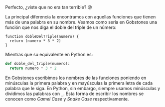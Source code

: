 Perfecto, ¿viste que no era tan terrible? :stuck_out_tongue_winking_eye:

La principal diferencia la encontramos con aquellas funciones que tienen más de una palabra en su nombre. Veamos como sería en Gobstones una función que nos diga el doble del triple de un número:

```gobstones
function dobleDelTriple(numero) {
  return (numero * 3 * 2)
}
```
Mientras que su equivalente en Python es:

```python
def doble_del_triple(numero):
  return numero * 3 * 2
```

En Gobstones escribimos los nombres de las funciones poniendo en minúsculas la primera palabra y en mayúsculas la primera letra de cada palabra que le siga. En Python, sin embargo, siempre usamos minúsculas y dividimos las palabras con `_`. Esta forma de escribir los nombres se conocen como _Camel Case_ y _Snake Case_ respectivamente.